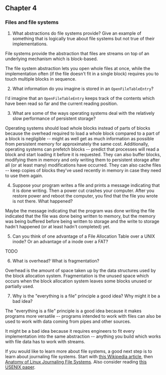 ## Chapter 4


### Files and file systems

1) What abstractions do file systems provide?  Give an example of something that is logically true about file systems but not true of their implementations.

File systems provide the abstraction that files are streams on top of an underlying mechanism which is block-based.

The file system abstraction lets you open whole files at once, while the implementation often (if the file doesn't fit in a single block) requires you to touch multiple blocks in sequence.

2) What information do you imagine is stored in an `OpenFileTableEntry`?

I'd imagine that an `OpenFileTableEntry` keeps track of the contents which have been read so far and the current reading position.

3) What are some of the ways operating systems deal with the relatively slow performance of persistent storage?

Operating systems should load whole blocks instead of parts of blocks because the overhead required to load a whole block compared to a part of a block is negligible -- might as well get as much information as possible from persistent memory for approximately the same cost. Additionally, operating systems can prefetch blocks -- predict that processes will read a block and start loading it before it is requested. They can also buffer blocks, modifying them in memory and only writing them to persistent storage after all (or at least many) modifications have occurred. They can also cache files -- keep copies of blocks they've used recently in memory in case they need to use them again.

4) Suppose your program writes a file and prints a message indicating that it is done writing. Then a power cut crashes your computer.  After you restore power and reboot the computer, you find that the file you wrote is not there.  What happened?

Maybe the message indicating that the program was done writing the file indicated that the file was done being written to memory, but the memory was being buffered before being written to storage and the write to storage hadn't happened (or at least hadn't completed) yet.

5) Can you think of one advantage of a File Allocation Table over a UNIX inode?  Or an advantage of a inode over a FAT?

TODO

6) What is overhead?  What is fragmentation?

Overhead is the amount of space taken up by the data structures used by the block allocation system. Fragmentation is the unused space which occurs when the block allocation system leaves some blocks unused or partially used.

7) Why is the "everything is a file" principle a good idea?  Why might it be a bad idea?

The "everything is a file" principle is a good idea because it makes programs more versatile -- programs intended to work with files can also be used to work with data coming from pipes and other sources.

It might be a bad idea because it requires engineers to fit every implementation into the same abstraction -- anything you build which works with file data has to work with streams.

If you would like to learn more about file systems, a good next step is to learn about journaling file systems.
Start with [this Wikipedia article](https://en.wikipedia.org/wiki/Journaling_file_system), then
[Anatomy of Linux Journaling File Systems](http://www.ibm.com/developerworks/library/l-journaling-filesystems/index.html).
Also consider reading [this USENIX paper](https://www.usenix.org/legacy/event/usenix05/tech/general/full_papers/prabhakaran/prabhakaran.pdf).

